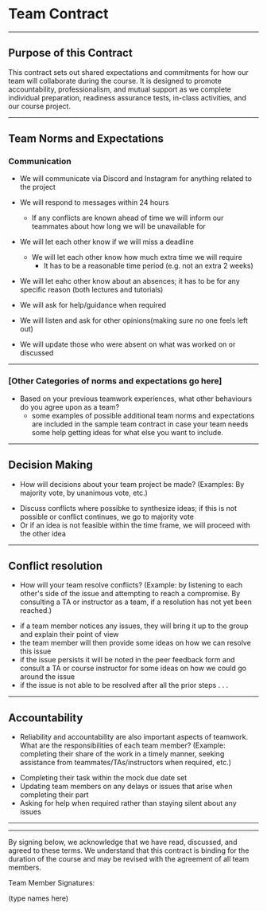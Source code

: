# Team Contract
---
## Purpose of this Contract

This contract sets out shared expectations and commitments for how our team will collaborate during the course. It is designed to promote accountability, professionalism, and mutual support as we complete individual preparation, readiness assurance tests, in-class activities, and our course project.

---
## Team Norms and Expectations

### Communication

- We will communicate via Discord and Instagram for anything related to the project

- We will respond to messages within 24 hours
  - If any conflicts are known ahead of time we will inform our teammates about how long we will be unavailable for

- We will let each other know if we will miss a deadline
  - We will let each other know how much extra time we will require
    - It has to be a reasonable time period (e.g. not an extra 2 weeks)

- We will let eahc other know about an absences; it has to be for any specific reason (both lectures and tutorials)

- We will ask for help/guidance when required

- We will listen and ask for other opinions(making sure no one feels left out)

- We will update those who were absent on what was worked on or discussed

---

### [Other Categories of norms and expectations go here]

* Based on your previous teamwork experiences, what other behaviours do you agree upon as a team?
    - some examples of possible additional team norms and expectations are included in the sample team contract in case your team needs some help getting ideas for what else you want to include.

---

## Decision Making

* How will decisions about your team project be made? (Examples: By majority vote, by unanimous vote, etc.)
- Discuss conflicts where possibke to synthesize ideas; if this is not possible or conflict continues, we go to majority vote
- Or if an idea is not feasible within the time frame, we will proceed with the other idea

---
## Conflict resolution

* How will your team resolve conflicts? (Example: by listening to each other's side of the issue and attempting to reach a compromise. By consulting a TA or instructor as a team, if a resolution has not yet been reached.)
- if a team member notices any issues, they will bring it up to the group and explain their point of view
- the team member will then provide some ideas on how we can resolve this issue
- if the issue persists it will be noted in the peer feedback form and consult a TA or course instructor for some ideas on how we could go around the issue
- if the issue is not able to be resolved after all the prior steps . . .

---

## Accountability

* Reliability and accountability are also important aspects of teamwork. What are the responsibilities of each team member? (Example: completing their share of the work in a timely manner, seeking assistance from teammates/TAs/instructors when required, etc.)
- Completing their task within the mock due date set
- Updating team members on any delays or issues that arise when completing their part
- Asking for help when required rather than staying silent about any issues

---

---

By signing below, we acknowledge that we have read, discussed, and agreed to these terms. We understand that this contract is binding for the duration of the course and may be revised with the agreement of all team members.

Team Member Signatures:

(type names here)
